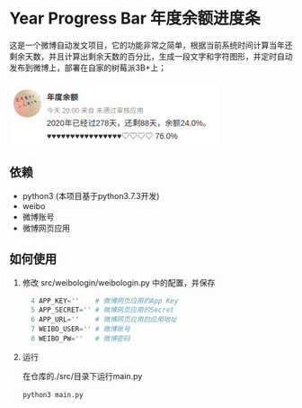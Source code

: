 # Year Progress Bar 年度余额进度条

这是一个微博自动发文项目，它的功能非常之简单，根据当前系统时间计算当年还剩余天数，并且计算出剩余天数的百分比，生成一段文字和字符图形，并定时自动发布到微博上，部署在自家的树莓派3B+上；

![年度余额进度条](./doc/image/processbar-text.png)



## 依赖

* python3 (本项目基于python3.7.3开发)
* weibo
* 微博账号
* 微博网页应用

## 如何使用

1. 修改 src/weibologin/weibologin.py 中的配置，并保存

   ```python
     4 APP_KEY=''    # 微博网页应用的App Key
     5 APP_SECRET='' # 微博网页应用的Secret
     6 APP_URL=''    # 微博网页应用的应用地址
     7 WEIBO_USER='' # 微博账号
     8 WEIBO_PW=''   # 微博密码
   ```

2. 运行

   在仓库的./src/目录下运行main.py

   `python3 main.py`

   